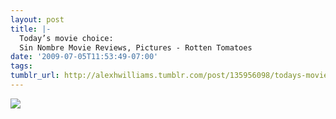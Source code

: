 ```yaml
---
layout: post
title: |-
  Today’s movie choice:
  Sin Nombre Movie Reviews, Pictures - Rotten Tomatoes
date: '2009-07-05T11:53:49-07:00'
tags: 
tumblr_url: http://alexhwilliams.tumblr.com/post/135956098/todays-movie-choice-sin-nombre-movie-reviews
---
```

<img src="http://31.media.tumblr.com/EXq6qISREpjo27b9eSCPqRDdo1_250.jpg"/>
